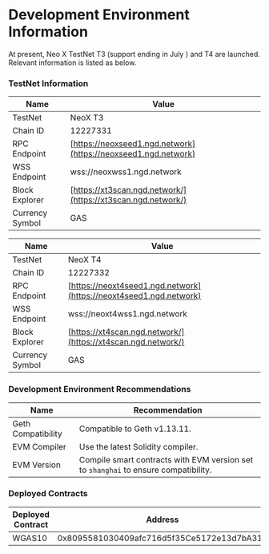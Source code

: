 # Development Environment Information

At present, Neo X TestNet T3 (support ending in July ) and T4 are launched. Relevant information is listed as below.

### TestNet Information

| Name            | Value                                                          |
| --------------- | -------------------------------------------------------------- |
| TestNet         | NeoX T3                                                        |
| Chain lD        | 12227331                                                       |
| RPC Endpoint    | [https://neoxseed1.ngd.network](https://neoxseed1.ngd.network) |
| WSS Endpoint    | wss://neoxwss1.ngd.network                                     |
| Block Explorer  | [https://xt3scan.ngd.network/](https://xt3scan.ngd.network/)   |
| Currency Symbol | GAS                                                            |

| Name            | Value                                                              |
| --------------- | ------------------------------------------------------------------ |
| TestNet         | NeoX T4                                                            |
| Chain lD        | 12227332                                                           |
| RPC Endpoint    | [https://neoxt4seed1.ngd.network](https://neoxt4seed1.ngd.network) |
| WSS Endpoint    | wss://neoxt4wss1.ngd.network                                       |
| Block Explorer  | [https://xt4scan.ngd.network/](https://xt4scan.ngd.network/)       |
| Currency Symbol | GAS                                                                |

### Development Environment Recommendations

| Name               | Recommendation                                                                      |
| ------------------ | ----------------------------------------------------------------------------------- |
| Geth Compatibility | Compatible to Geth v1.13.11.                                                        |
| EVM Compiler       | Use the latest Solidity compiler.                                                   |
| EVM Version        | Compile smart contracts with EVM version set to `shanghai` to ensure compatibility. |

### Deployed Contracts

| Deployed Contract | Address                                    |
| ----------------- | ------------------------------------------ |
| WGAS10            | 0x8095581030409afc716d5f35Ce5172e13d7bA316 |
